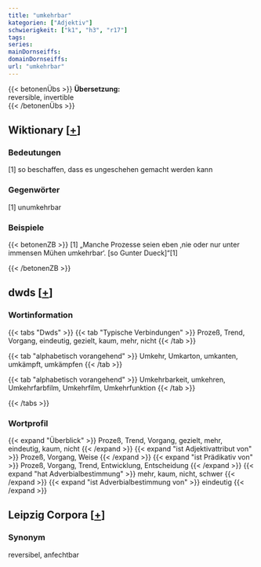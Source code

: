 ```yaml
---
title: "umkehrbar"
kategorien: ["Adjektiv"]
schwierigkeit: ["k1", "h3", "r17"]
tags:
series:
mainDornseiffs:
domainDornseiffs:
url: "umkehrbar"
---
```


{{< betonenÜbs >}}
**Übersetzung:**  
reversible, invertible  
{{< /betonenÜbs >}}

## Wiktionary [[+](https://de.wiktionary.org/wiki/umkehrbar)]

### Bedeutungen
[1] so beschaffen, dass es ungeschehen gemacht werden kann  

### Gegenwörter
[1] unumkehrbar  

### Beispiele
{{< betonenZB >}}
[1] „Manche Prozesse seien eben ‚nie oder nur unter immensen Mühen umkehrbar‘. [so Gunter Dueck]“[1]  

{{< /betonenZB >}}


## dwds [[+](https://www.dwds.de/wb/umkehrbar)]

### Wortinformation
{{< tabs "Dwds" >}}
{{< tab "Typische Verbindungen" >}}
Prozeß, Trend, Vorgang, eindeutig, gezielt, kaum, mehr, nicht
{{< /tab >}}

{{< tab "alphabetisch vorangehend" >}}
Umkehr, Umkarton, umkanten, umkämpft, umkämpfen
{{< /tab >}}

{{< tab "alphabetisch vorangehend" >}}
Umkehrbarkeit, umkehren, Umkehrfarbfilm, Umkehrfilm, Umkehrfunktion
{{< /tab >}}

{{< /tabs >}}

### Wortprofil
{{< expand "Überblick" >}} Prozeß, Trend, Vorgang, gezielt, mehr, eindeutig, kaum, nicht {{< /expand >}}
{{< expand "ist Adjektivattribut von" >}} Prozeß, Vorgang, Weise {{< /expand >}}
{{< expand "ist Prädikativ von" >}} Prozeß, Vorgang, Trend, Entwicklung, Entscheidung {{< /expand >}}
{{< expand "hat Adverbialbestimmung" >}} mehr, kaum, nicht, schwer {{< /expand >}}
{{< expand "ist Adverbialbestimmung von" >}} eindeutig {{< /expand >}}

## Leipzig Corpora [[+](https://corpora.uni-leipzig.de/en/res?word=umkehrbar&corpusId=deu_newscrawl-public_2018)]


### Synonym
reversibel, anfechtbar

